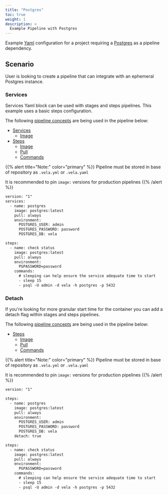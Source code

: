 ```yaml
---
title: "Postgres"
toc: true
weight: 1
description: >
  Example Pipeline with Postgres
---
```


Example [Yaml](https://yaml.org/spec/) configuration for a project requiring a [Postgres](https://www.postgresql.org/) as a pipeline dependency.

## Scenario

User is looking to create a pipeline that can integrate with an ephemeral Postgres instance.

### Services

Services Yaml block can be used with stages and steps pipelines. This example uses a basic steps configuration.

The following [pipeline concepts](/docs/tour/) are being used in the pipeline below:

* [Services](/docs/tour/services/)
  * [Image](/docs/tour/image/)
* [Steps](/docs/tour/steps/)
  * [Image](/docs/tour/image/)
  * [Pull](/docs/tour/image/)
  * [Commands](/docs/tour/steps/)

{{% alert title="Note:" color="primary" %}}
Pipeline must be stored in base of repository as `.vela.yml` or `.vela.yaml`

It is recommended to pin `image:` versions for production pipelines
{{% /alert %}}

```diff
version: "1"
services:
  - name: postgres
    image: postgres:latest
    pull: always
    environment:
      POSTGRES_USER: admin
      POSTGRES_PASSWORD: password
      POSTGRES_DB: vela

steps:
  - name: check status
    image: postgres:latest
    pull: always
    environment:
      PGPASSWORD=password
    commands:
      # sleeping can help ensure the service adequate time to start
      - sleep 15
      - psql -U admin -d vela -h postgres -p 5432
```

### Detach

If you're looking for more granular start time for the container you can add a detach flag within stages and steps pipelines.

The following [pipeline concepts](/docs/tour/) are being used in the pipeline below:

* [Steps](/docs/tour/steps/)
  * [Image](/docs/tour/image/)
  * [Pull](/docs/tour/image/)
  * [Commands](/docs/tour/steps/)

{{% alert title="Note:" color="primary" %}}
Pipeline must be stored in base of repository as `.vela.yml` or `.vela.yaml`

It is recommended to pin `image:` versions for production pipelines
{{% /alert %}}

```diff
version: "1"

steps:
  - name: postgres
    image: postgres:latest
    pull: always
    environment:
      POSTGRES_USER: admin
      POSTGRES_PASSWORD: password
      POSTGRES_DB: vela    
    detach: true

steps:
  - name: check status
    image: postgres:latest
    pull: always
    environment:
      PGPASSWORD=password
    commands:
      # sleeping can help ensure the service adequate time to start
      - sleep 15
      - psql -U admin -d vela -h postgres -p 5432
```
